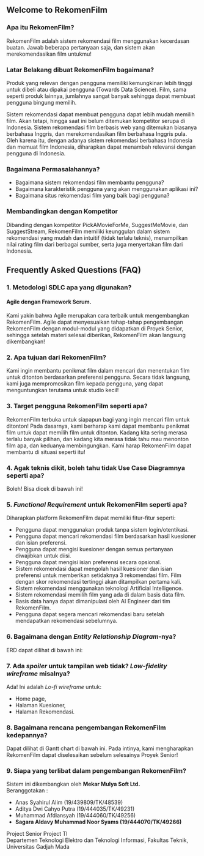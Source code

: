 ## Welcome to RekomenFilm

### Apa itu RekomenFilm?

RekomenFilm adalah sistem rekomendasi film menggunakan kecerdasan buatan. Jawab beberapa pertanyaan saja, dan sistem akan merekomendasikan film untukmu!

### Latar Belakang dibuat RekomenFilm bagaimana?

Produk yang relevan dengan pengguna memiliki kemungkinan lebih tinggi untuk dibeli atau dipakai pengguna (Towards Data Science). Film, sama seperti produk lainnya, jumlahnya sangat banyak sehingga dapat membuat pengguna bingung memilih.  

Sistem rekomendasi dapat membuat pengguna dapat lebih mudah memilih film. Akan tetapi, hingga saat ini belum ditemukan kompetitor serupa di Indonesia. Sistem rekomendasi film berbasis web yang ditemukan biasanya berbahasa Inggris, dan merekomendasikan film berbahasa Inggris pula. Oleh karena itu, dengan adanya sistem rekomendasi berbahasa Indonesia dan memuat film Indonesia, diharapkan dapat menambah relevansi dengan pengguna di Indonesia.  

### Bagaimana Permasalahannya?

- Bagaimana sistem rekomendasi film membantu pengguna? 
- Bagaimana karakteristik pengguna yang akan menggunakan aplikasi ini? 
- Bagaimana situs rekomendasi film yang baik bagi pengguna? 

### Membandingkan dengan Kompetitor

Dibanding dengan kompetitor PickAMovieForMe, SuggestMeMovie, dan SuggestStream, RekomenFilm memiliki keunggulan dalam sistem rekomendasi yang mudah dan intuitif (tidak terlalu teknis), menampilkan nilai rating film dari berbagai sumber, serta juga menyertakan film dari Indonesia.

## Frequently Asked Questions (FAQ)

### 1. Metodologi SDLC apa yang digunakan?

#### Agile dengan Framework Scrum.

Kami yakin bahwa Agile merupakan cara terbaik untuk mengembangkan RekomenFilm. Agile dapat menyesuaikan tahap-tahap pengembangan RekomenFilm dengan modul-modul yang didapatkan di Proyek Senior, sehingga setelah materi selesai diberikan, RekomenFilm akan langsung dikembangkan!

### 2. Apa tujuan dari RekomenFilm?

Kami ingin membantu penikmat film dalam mencari dan menentukan film untuk ditonton berdasarkan preferensi pengguna. Secara tidak langsung, kami juga mempromosikan film kepada pengguna, yang dapat menguntungkan terutama untuk studio kecil!

### 3. Target pengguna RekomenFilm seperti apa?

RekomenFilm terbuka untuk siapapun bagi yang ingin mencari film untuk ditonton! Pada dasarnya, kami berharap kami dapat membantu penikmat film untuk dapat memilih film untuk ditonton. Kadang kita sering merasa terlalu banyak pilihan, dan kadang kita merasa tidak tahu mau menonton film apa, dan keduanya membingungkan. Kami harap RekomenFilm dapat membantu di situasi seperti itu!

### 4. Agak teknis dikit, boleh tahu tidak Use Case Diagramnya seperti apa?

Boleh! Bisa dicek di bawah ini!

### 5. *Functional Requirement* untuk RekomenFilm seperti apa?

Diharapkan platform RekomenFilm dapat memiliki fitur-fitur seperti:<br>
- Pengguna dapat menggunakan produk tanpa sistem login/otentikasi.
- Pengguna dapat mencari rekomendasi film berdasarkan hasil kuesioner dan isian preferensi.
- Pengguna dapat mengisi kuesioner dengan semua pertanyaan diwajibkan untuk diisi.
- Pengguna dapat mengisi isian preferensi secara opsional.
- Sistem rekomendasi dapat mengolah hasil kuesioner dan isian preferensi untuk memberikan setidaknya 3 rekomendasi film. Film dengan skor rekomendasi tertinggi akan ditampilkan pertama kali. 
- Sistem rekomendasi menggunakan teknologi Artificial Intelligence.
- Sistem rekomendasi memilih film yang ada di dalam basis data film.
- Basis data hanya dapat dimanipulasi oleh AI Engineer dari tim RekomenFilm.
- Pengguna dapat segera mencari rekomendasi baru setelah mendapatkan rekomendasi sebelumnya. 

### 6. Bagaimana dengan *Entity Relationship Diagram*-nya?

ERD dapat dilihat di bawah ini:

### 7. Ada *spoiler* untuk tampilan web tidak? *Low-fidelity wireframe* misalnya?

Ada! Ini adalah *Lo-fi wireframe* untuk:

- Home page,
- Halaman Kuesioner,
- Halaman Rekomendasi.

### 8. Bagaimana rencana pengembangan RekomenFilm kedepannya?

Dapat dilihat di Gantt chart di bawah ini. Pada intinya, kami mengharapkan RekomenFilm dapat diselesaikan sebelum selesainya Proyek Senior!

### 9. Siapa yang terlibat dalam pengembangan RekomenFilm?

Sistem ini dikembangkan oleh **Mekar Mulya Soft Ltd.**<br>
Beranggotakan :
- Anas Syahirul Alim (19/439809/TK/48539)
- Aditya Dwi Cahyo Putra (19/444035/TK/49231)
- Muhammad Afdiansyah (19/444060/TK/49256)
- **Sagara Aldavy Muhammad Noor Syams (19/444070/TK/49266)**

Project Senior Project TI<br>
Departemen Teknologi Elektro dan Teknologi Informasi, Fakultas Teknik, Universitas Gadjah Mada

<!--
You can use the [editor on GitHub](https://github.com/aditydcp/rekomenfilm/edit/gh-pages/index.md) to maintain and preview the content for your website in Markdown files.

Whenever you commit to this repository, GitHub Pages will run [Jekyll](https://jekyllrb.com/) to rebuild the pages in your site, from the content in your Markdown files.

### Markdown

Markdown is a lightweight and easy-to-use syntax for styling your writing. It includes conventions for

```markdown
Syntax highlighted code block

# Header 1
## Header 2
### Header 3

- Bulleted
- List

1. Numbered
2. List

**Bold** and _Italic_ and `Code` text

[Link](url) and ![Image](src)
```

For more details see [Basic writing and formatting syntax](https://docs.github.com/en/github/writing-on-github/getting-started-with-writing-and-formatting-on-github/basic-writing-and-formatting-syntax).

### Jekyll Themes

Your Pages site will use the layout and styles from the Jekyll theme you have selected in your [repository settings](https://github.com/aditydcp/rekomenfilm/settings/pages). The name of this theme is saved in the Jekyll `_config.yml` configuration file.

### Support or Contact

Having trouble with Pages? Check out our [documentation](https://docs.github.com/categories/github-pages-basics/) or [contact support](https://support.github.com/contact) and we’ll help you sort it out.
-->
